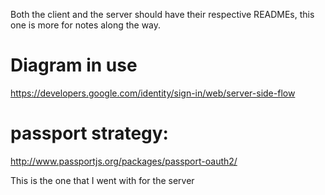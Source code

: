 Both the client and the server should have their respective READMEs, this one is more for notes along the way.
# Diagram in use
https://developers.google.com/identity/sign-in/web/server-side-flow

# passport strategy:
http://www.passportjs.org/packages/passport-oauth2/

This is the one that I went with for the server